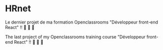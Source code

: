 # HRnet

Le dernier projet de ma formation Openclassrooms "Développeur front-end React" !! :tada: :tada: :tada:

The last project of my Openclassrooms training course "Développeur front-end React" !! :tada: :tada: :tada:
